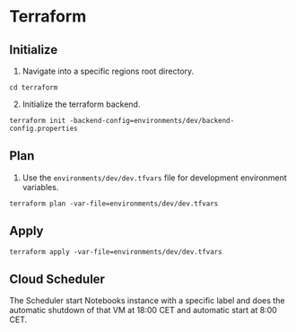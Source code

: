 # Terraform

## Initialize

1. Navigate into a specific regions root directory.

```shell
cd terraform
```

2. Initialize the terraform backend.

```shell
terraform init -backend-config=environments/dev/backend-config.properties
```

## Plan

1. Use the `environments/dev/dev.tfvars` file for development environment variables.

```shell
terraform plan -var-file=environments/dev/dev.tfvars
```

## Apply

```shell
terraform apply -var-file=environments/dev/dev.tfvars
```

## Cloud Scheduler
The Scheduler start Notebooks instance with a specific label and does the automatic shutdown of that VM at 18:00 CET and automatic start at 8:00 CET.